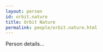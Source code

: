 ```yaml
---
layout: person
id: orbit.nature
title: Orbit Nature
permalink: people/orbit.nature.html
---
```


Person details...